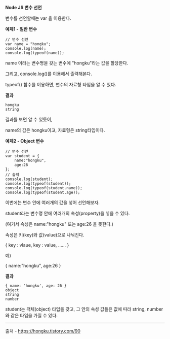 **Node JS 변수 선언**

변수를 선언할때는 var 을 이용한다.

**예제1 - 일반 변수**

```
// 변수 선언
var name = "hongku";
console.log(name);
console.log(typeof(name));​
```

name 이라는 변수명을 갖는 변수에 "hongku"라는 값을 할당한다.

그리고, console.log()를 이용해서 출력해본다.

typeof() 함수를 이용하면, 변수의 자료형 타입을 알 수 있다.

**결과**

```
hongku
string
```

결과를 보면 알 수 있듯이,

name의 값은 hongku이고, 자료형은 string타입이다.

**예제2 - Object 변수**

```
// 변수 선언
var student = {
    name:"hongku",
    age:26
};
// 출력
console.log(student);
console.log(typeof(student));
console.log(typeof(student.name));
console.log(typeof(student.age));​
```

이번에는 변수 안에 여러개의 값을 넣어 선언해보자.

student라는 변수명 안에 여러개의 속성(property)을 넣을 수 있다.

(여기서 속성은 name:"hongku" 또는 age:26 을 뜻한다.)

속성은 키(key)와 값(value)으로 나눠진다.

{ key : vlaue, key : value, ...... }

예)

{ name:"hongku", age:26 }

**결과**

```
{ name: 'hongku', age: 26 }
object
string
number
```

student는 객체(object) 타입을 갖고, 그 안의 속성 값들은 값에 따라 string, number와 같은 타입을 가질 수 있다.

---
출처 - https://hongku.tistory.com/90